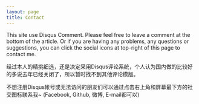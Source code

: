 ```yaml
---
layout: page
title: Contact
---
```


This site use Disqus Comment. Please feel free to leave a comment at the bottom of the article. Or if you are having any problems, any questions or suggestions, you can click the social icons at top-right of this page to contact me. 

经过本人的精挑细选，还是决定采用Disqus评论系统，个人认为国内做的比较好的多说去年已经关闭了，所以暂时找不到其他评论模版。

不想注册Disqus帐号或无法访问的朋友们可以通过点击右上角和屏幕最下方的社交图标联系我~ (Facebook, Github, 微博, E-mail都可以)
